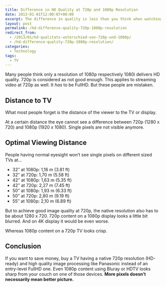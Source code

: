 ```yaml
---
title: Difference in HD Quality at 720p and 1080p Resolution
date: 2013-01-01T12:00:07+00:00
excerpt: The difference in quality is less than you think when watching from the sofa.
layout: post
permalink: /hd-difference-quality-720p-1080p-resolution
redirect_from:
  - /2013/01/hd-qualitats-unterschied-von-720p-und-1080p/
  - /hd-difference-quality-720p-1080p-resolution/
categories:
  - Technology
tags:
  - TV
---
```

Many people think only a resolution of 1080p respectively 1080i delivers HD quality. 720p is considered as not good enough. This applies to streaming video at 720p as well. It _has_ to be FullHD. But these people are mistaken.

## Distance to TV

What most people forget is the distance of the viewer to the TV or display.

At a certain distance the eye cannot see a difference between 720p (1280 x 720) and 1080p (1920 x 1080). Single pixels are not visible anymore.

## Optimal Viewing Distance

People having normal eyesight won’t see single pixels on different sized TVs at…

  * 32″ at 1080p: 1,16 m (3.81 ft)
  * 32″ at 720p: 1,70 m (5.58 ft)
  * 42″ at 1080p: 1,63 m (5.35 ft)
  * 42″ at 720p: 2,27 m (7.45 ft)
  * 50″ at 1080p: 1,93 m (6.33 ft)
  * 50″ at 720p: 2,80 m (9.19 ft)
  * 55″ at 1080p: 2,10 m (6.89 ft)

But to achieve good image quality at 720p, the native resolution also has to be about 1280 x 720. 720p content on a 1080p display looks a little bit blurred. And on 4K display it would be even worse.

Whereas 1080p content on a 720p TV looks crisp.

## Conclusion

If you want to save money, buy a TV having a native 720p resolution (HD-ready) and high quality image processing like Panasonic instead of an entry-level FullHD one. Even 1080p content using Bluray or HDTV looks sharp from your couch on one of those devices. **More pixels doesn’t necessarily mean better picture.**